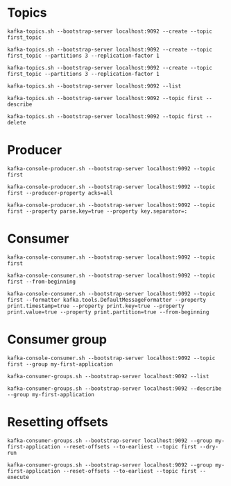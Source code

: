 # Topics

``` create topic
kafka-topics.sh --bootstrap-server localhost:9092 --create --topic first_topic
```

``` create topic with partitions and replication factor
kafka-topics.sh --bootstrap-server localhost:9092 --create --topic first_topic --partitions 3 --replication-factor 1
```

``` create topic with partitions and replication factor
kafka-topics.sh --bootstrap-server localhost:9092 --create --topic first_topic --partitions 3 --replication-factor 1
```

``` list
kafka-topics.sh --bootstrap-server localhost:9092 --list
```

``` describe
kafka-topics.sh --bootstrap-server localhost:9092 --topic first --describe
```

``` delete
kafka-topics.sh --bootstrap-server localhost:9092 --topic first --delete
```

# Producer

``` produce
kafka-console-producer.sh --bootstrap-server localhost:9092 --topic first
```

``` produce with acks
kafka-console-producer.sh --bootstrap-server localhost:9092 --topic first --producer-property acks=all
```

``` produce with acks
kafka-console-producer.sh --bootstrap-server localhost:9092 --topic first --property parse.key=true --property key.separator=:
```

# Consumer

``` consume
kafka-console-consumer.sh --bootstrap-server localhost:9092 --topic first 
```

``` consume from beginning
kafka-console-consumer.sh --bootstrap-server localhost:9092 --topic first --from-beginning 
```

``` consume print key value
kafka-console-consumer.sh --bootstrap-server localhost:9092 --topic first --formatter kafka.tools.DefaultMessageFormatter --property print.timestamp=true --property print.key=true --property print.value=true --property print.partition=true --from-beginning 
```

# Consumer group

``` consume with group
kafka-console-consumer.sh --bootstrap-server localhost:9092 --topic first --group my-first-application
```

``` consumer group list
kafka-consumer-groups.sh --bootstrap-server localhost:9092 --list
```

``` consumer group describe
kafka-consumer-groups.sh --bootstrap-server localhost:9092 --describe --group my-first-application
```

# Resetting offsets

``` consumer group reset dry run
kafka-consumer-groups.sh --bootstrap-server localhost:9092 --group my-first-application --reset-offsets --to-earliest --topic first --dry-run
```

``` consumer group reset execute
kafka-consumer-groups.sh --bootstrap-server localhost:9092 --group my-first-application --reset-offsets --to-earliest --topic first --execute
```

